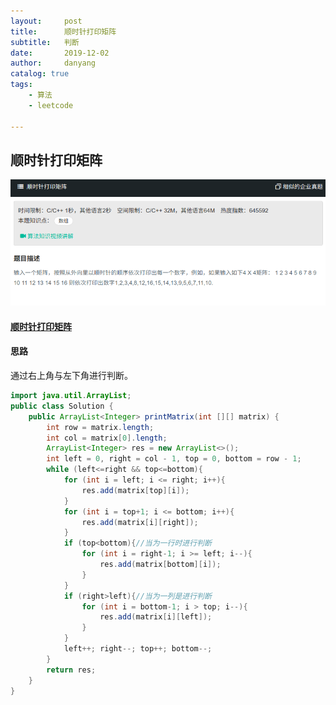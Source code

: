 ```yaml
---
layout:     post
title:      顺时针打印矩阵
subtitle:   判断
date:       2019-12-02
author:     danyang
catalog: true
tags:
    - 算法
    - leetcode

---
```


## 顺时针打印矩阵

![](../img/顺时针打印矩阵.png)

#### [顺时针打印矩阵](https://www.nowcoder.com/practice/9b4c81a02cd34f76be2659fa0d54342a?tpId=13&tqId=11172&tPage=1&rp=1&ru=%2Fta%2Fcoding-interviews&qru=%2Fta%2Fcoding-interviews%2Fquestion-ranking)

#### 思路

通过右上角与左下角进行判断。

```java
import java.util.ArrayList;
public class Solution {
    public ArrayList<Integer> printMatrix(int [][] matrix) {
        int row = matrix.length;
        int col = matrix[0].length;
        ArrayList<Integer> res = new ArrayList<>();
        int left = 0, right = col - 1, top = 0, bottom = row - 1;
        while (left<=right && top<=bottom){
            for (int i = left; i <= right; i++){
                res.add(matrix[top][i]);
            }
            for (int i = top+1; i <= bottom; i++){
                res.add(matrix[i][right]);
            }
            if (top<bottom){//当为一行时进行判断
                for (int i = right-1; i >= left; i--){
                    res.add(matrix[bottom][i]);
                }
            }
            if (right>left){//当为一列是进行判断
                for (int i = bottom-1; i > top; i--){
                    res.add(matrix[i][left]);
                }
            }
            left++; right--; top++; bottom--;
        }
        return res;
    }
}
```

